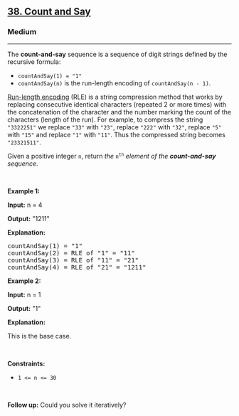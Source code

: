 <h2><a href="https://leetcode.com/problems/count-and-say/">38. Count and Say</a></h2><h3>Medium</h3><hr><div><p>The <strong>count-and-say</strong> sequence is a sequence of digit strings defined by the recursive formula:</p>

<ul>
	<li><code style="">countAndSay(1) = "1"</code></li>
	<li><code style="">countAndSay(n)</code> is the run-length encoding of <code style="">countAndSay(n - 1)</code>.</li>
</ul>

<p><a href="http://en.wikipedia.org/wiki/Run-length_encoding" target="_blank">Run-length encoding</a> (RLE) is a string compression method that works by replacing consecutive identical characters (repeated 2 or more times) with the concatenation of the character and the number marking the count of the characters (length of the run). For example, to compress the string <code style="">"3322251"</code> we replace <code style="">"33"</code> with <code style="">"23"</code>, replace <code style="">"222"</code> with <code style="">"32"</code>, replace <code style="">"5"</code> with <code style="">"15"</code> and replace <code style="">"1"</code> with <code style="">"11"</code>. Thus the compressed string becomes <code style="">"23321511"</code>.</p>

<p>Given a positive integer <code style="">n</code>, return <em>the </em><code style="">n<sup>th</sup></code><em> element of the <strong>count-and-say</strong> sequence</em>.</p>

<p>&nbsp;</p>
<p><strong class="example">Example 1:</strong></p>

<div class="example-block">
<p><strong>Input:</strong> <span class="example-io">n = 4</span></p>

<p><strong>Output:</strong> <span class="example-io">"1211"</span></p>

<p><strong>Explanation:</strong></p>

<pre style="">countAndSay(1) = "1"
countAndSay(2) = RLE of "1" = "11"
countAndSay(3) = RLE of "11" = "21"
countAndSay(4) = RLE of "21" = "1211"
</pre>
</div>

<p><strong class="example">Example 2:</strong></p>

<div class="example-block">
<p><strong>Input:</strong> <span class="example-io">n = 1</span></p>

<p><strong>Output:</strong> <span class="example-io">"1"</span></p>

<p><strong>Explanation:</strong></p>

<p>This is the base case.</p>
</div>

<p>&nbsp;</p>
<p><strong>Constraints:</strong></p>

<ul>
	<li><code style="">1 &lt;= n &lt;= 30</code></li>
</ul>

<p>&nbsp;</p>
<strong>Follow up:</strong> Could you solve it iteratively?</div>